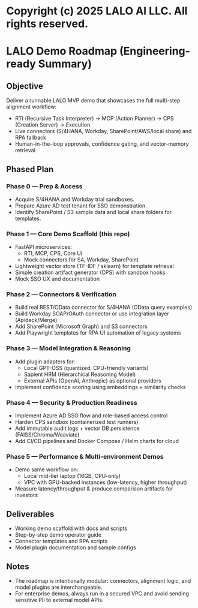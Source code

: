 # Copyright (c) 2025 LALO AI LLC. All rights reserved.

# LALO Demo Roadmap (Engineering-ready Summary)

## Objective
Deliver a runnable LALO MVP demo that showcases the full multi-step alignment workflow:
- RTI (Recursive Task Interpreter) → MCP (Action Planner) → CPS (Creation Server) → Execution
- Live connectors (S/4HANA, Workday, SharePoint/AWS/local share) and RPA fallback
- Human-in-the-loop approvals, confidence gating, and vector-memory retrieval

## Phased Plan

### Phase 0 — Prep & Access
- Acquire S/4HANA and Workday trial sandboxes.
- Prepare Azure AD test tenant for SSO demonstration.
- Identify SharePoint / S3 sample data and local share folders for templates.

### Phase 1 — Core Demo Scaffold (this repo)
- FastAPI microservices:
  - RTI, MCP, CPS, Core UI
  - Mock connectors for S4, Workday, SharePoint
- Lightweight vector store (TF-IDF / sklearn) for template retrieval
- Simple creation artifact generator (CPS) with sandbox hooks
- Mock SSO UX and documentation

### Phase 2 — Connectors & Verification
- Build real REST/OData connector for S/4HANA (OData query examples)
- Build Workday SOAP/OAuth connector or use integration layer (Apideck/Merge)
- Add SharePoint (Microsoft Graph) and S3 connectors
- Add Playwright templates for RPA UI automation of legacy systems

### Phase 3 — Model Integration & Reasoning
- Add plugin adapters for:
  - Local GPT-OSS (quantized, CPU-friendly variants)
  - Sapient HRM (Hierarchical Reasoning Model)
  - External APIs (OpenAI, Anthropic) as optional providers
- Implement confidence scoring using embeddings + similarity checks

### Phase 4 — Security & Production Readiness
- Implement Azure AD SSO flow and role-based access control
- Harden CPS sandbox (containerized test runners)
- Add immutable audit logs + vector DB persistence (FAISS/Chroma/Weaviate)
- Add CI/CD pipelines and Docker Compose / Helm charts for cloud

### Phase 5 — Performance & Multi-environment Demos
- Demo same workflow on:
  - Local mid-tier laptop (16GB, CPU-only)
  - VPC with GPU-backed instances (low-latency, higher throughput)
- Measure latency/throughput & produce comparison artifacts for investors

## Deliverables
- Working demo scaffold with docs and scripts
- Step-by-step demo operator guide
- Connector templates and RPA scripts
- Model plugin documentation and sample configs

## Notes
- The roadmap is intentionally modular: connectors, alignment logic, and model plugins are interchangeable.
- For enterprise demos, always run in a secured VPC and avoid sending sensitive PII to external model APIs.
